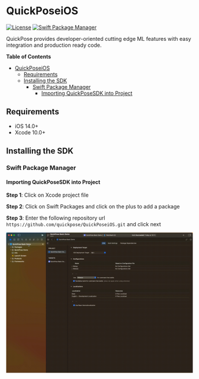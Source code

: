 
# QuickPoseiOS

[![License](https://img.shields.io/github/license/quickpose/QuickPoseiOS)](https://raw.githubusercontent.com/quickpose/QuickPoseiOS/main/LICENSE) 
[![Swift Package Manager](https://img.shields.io/badge/Swift%20Package%20Manager-compatible-brightgreen.svg)](https://github.com/apple/swift-package-manager)

QuickPose provides developer-oriented cutting edge ML features with easy integration and production ready code.

<!-- START doctoc generated TOC please keep comment here to allow auto update -->
<!-- DON'T EDIT THIS SECTION, INSTEAD RE-RUN doctoc TO UPDATE -->
**Table of Contents** 

- [QuickPoseiOS](#quickposeios)
  - [Requirements](#requirements)
  - [Installing the SDK](#installing-the-sdk)
    - [Swift Package Manager](#swift-package-manager)
      - [Importing QuickPoseSDK into Project](#importing-quickposesdk-into-project)

<!-- END doctoc generated TOC please keep comment here to allow auto update -->


Requirements
------------------

- iOS 14.0+ 
- Xcode 10.0+

Installing the SDK
------------------

### Swift Package Manager

#### Importing QuickPoseSDK into Project

__Step 1__: Click on Xcode project file

__Step 2__: Click on Swift Packages and click on the plus to add a package

__Step 3__: Enter the following repository url `https://github.com/quickpose/QuickPoseiOS.git` and click next

![Import Package](docs/img/import-sdk-spm.gif)


